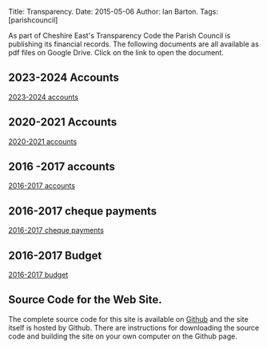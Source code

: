 Title: Transparency.
Date: 2015-05-06
Author: Ian Barton.
Tags: [parishcouncil]

As part of Cheshire East's Transparency Code the Parish Council is
publishing its financial records. The following documents are all
available as pdf files on Google Drive. Click on the link to open the
document.

## 2023-2024 Accounts
[2023-2024 accounts](https://drive.google.com/file/d/1mW7pxSYljRPZ6Yg37BQq_dhgsexCbFft/view?usp=sharing)


## 2020-2021 Accounts
[2020-2021 accounts](https://drive.google.com/file/d/1mW7pxSYljRPZ6Yg37BQq_dhgsexCbFft/view?usp=sharing)

## 2016 -2017 accounts
[2016-2017 accounts](https://drive.google.com/file/d/0B2XEOILWjIK3VEhheGpvc2E2ZFk/view?usp=sharing)

## 2016-2017  cheque payments
[2016-2017 cheque payments](https://drive.google.com/file/d/0B2XEOILWjIK3UWtCaXRkZ0ZsNG8/view?usp=sharing)

## 2016-2017 Budget
[2016-2017 budget](https://drive.google.com/file/d/0B2XEOILWjIK3Rm1aTjJ6bXhNWVU/view?usp=sharing)

## Source Code for the Web Site.
The complete source code for this site is available on [Github](https://github.com/dodcott/dodcott-cum-wilkesley) and the site itself is hosted by Github. There are instructions for downloading the source code and building the site on your own computer on the Github page.
